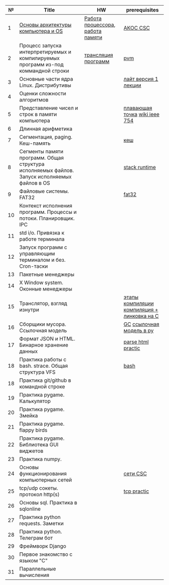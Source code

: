 | №  | Title | HW | prerequisites
|---|---|---|---|
|  1 | [Основы архитектуры компьютера и OS](https://github.com/Acool4ik/EDU_PROG/blob/master/lessons/less1.one)  | [Работа процессора](https://youtu.be/k9wK2FThEsk?si=clweXpZTz1qKX-gD), [работа памяти](https://youtu.be/Wh22_O8jXVQ?si=kliKi1F-pNgqy7m9) | [АКОС CSC](https://youtu.be/hb9CTGSJm88?si=CsxvAnFICzmTObFR)  |
|  2 | Процесс запуска интерпретируемых и компилируемых программ из-под коммандной строки  | [трансляция программ](https://www.youtube.com/watch?v=PS4S8BnURYU) | [pvm](https://pythonchik.ru/osnovy/kak-rabotaet-python-interpretator) |
|  3 | Основные части ядра Linux. Дистрибутивы  |  | [лайт версия 1 лекции](https://www.youtube.com/watch?v=GMlTmG2KJH4) |
|  4 | Оценки сложности алгоритмов  |  | |
|  5 | Представление чисел и строк в памяти компьютера  |  | [плавающая точка](https://www.youtube.com/watch?v=U0U8Ddx4TgE) [wiki ieee 754](https://ru.wikipedia.org/wiki/IEEE_754-2008) |
|  6 | Длинная арифметика  |  | |
|  7 | Сегментация, paging. Кеш-память  |  | [кеш](https://www.youtube.com/watch?v=7n_8cOBpQrg) |
|  8 | Сегменты памяти программ. Общая структура исполняемых файлов. Запуск исполняемых файлов в OS  |  | [stack runtime](https://www.youtube.com/watch?v=MXoMuymbfo8&t=1s) |
|  9 | Файловые системы. FAT32  |  | [fat32](https://www.youtube.com/watch?v=FQ_xeY0eCpA) |
|  10 | Контекст исполнения программ. Процессы и потоки. Планировщик. IPC  |  | |
|  11 | std i/o. Привязка к работе терминала  |  | |
|  12 | Запуск программ с управляющим терминалом и без. Cron-таски  |  | |
|  13 | Пакетные менеджеры  |  | |
|  14 | X Window system. Оконные менеджеры  |  | |
|  15 | Транслятор, взгляд изнутри  |  | [этапы компиляции](https://www.youtube.com/watch?v=NgH9etaV29A) [компиляция + линковка на C](https://www.youtube.com/watch?v=UNJ1xTsH9ko&t=1s)|
|  16 | Сборщики мусора. Ссылочная модель  |  | [GC](https://www.youtube.com/watch?v=9sV949yysb4&t=308s) [ссылочная модель в py](https://dzen.ru/video/watch/63704e183addb25fdf3e28ed?utm_referer=dzen.ru) |
| 17 | Формат JSON и HTML. Бинарное хранение данных  |  | [parse html practic](https://www.youtube.com/watch?v=psDbHgltX_Y) |
|  18 | Практика работы с bash. strace. Общая структура VFS  | | [bash](https://www.youtube.com/watch?v=QC73lKmJS0s&list=PLRDzFCPr95fIgPrFFW-0nXT5YH6ZnjRM6&index=5) |
|  18 | Практика git/github в командной строке |  | |
| 19 | Практика pygame. Калькулятор |  | |
| 20 | Практика pygame. Змейка |  | |
| 21 | Практика pygame. flappy birds |  | |
| 22 | Практика pygame. Библиотека GUI виджетов |  | |
| 23 | Практика numpy. |  | |
| 24 | Основы функционирования компьютерных сетей  | | [сети CSC](https://youtu.be/BJSITWkSDQg?si=nFiBXmz5QB8GBKnn) |
| 25 | tcp/udp сокеты. протокол http(s)  |  | [tcp practic](https://www.youtube.com/watch?v=MPjgHxK8k68) |
| 26 | Основы sql. Практика в sqlonline |  | |
| 27 | Практика python requests. Заметки |  | |
| 28 | Практика python. Телеграм бот |  | |
| 29 | Фреймворк Django  |  | |
| 30 | Первое знакомство с языком "C"  |  | |
| 31 | Параллельные вычисления |  | |
